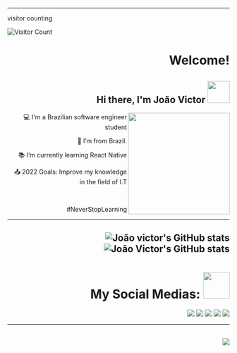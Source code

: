 ----------------------------------------------------------------------------------

visitor counting

![Visitor Count](https://profile-counter.glitch.me/Joao-Victor-RVG/count.svg)
<div style="text-align: right">






# Welcome!

 

## Hi there, I'm João Victor <img src="https://media.giphy.com/media/12oufCB0MyZ1Go/giphy.gif" width="50">
<img align='right' src="https://media.giphy.com/media/M9gbBd9nbDrOTu1Mqx/giphy.gif" width="230">

 

:computer:  I'm a Brazilian software engineer student 

:house_with_garden: I’m from Brazil.

:books: I’m currently learning React Native 

:outbox_tray: 2022 Goals: Improve my knowledge in the field of I.T
 
 <br>
 
 #NeverStopLearning


----------------------------------------------------------------------------------
![João victor's GitHub stats](https://github-readme-stats.vercel.app/api?username=Joao-Victor-RVG&show_icons=true&theme=tokyonight)
![João Victor's GitHub stats](https://github-readme-stats.vercel.app/api?username=Joao-Victor-RVG&hide=contribs,prs_icons=true&theme=tokyonight)
----------------------------------------------------------------------------------
# My Social Medias: <img src="https://media.giphy.com/media/LnQjpWaON8nhr21vNW/giphy.gif" width="60">
<a href="https://www.instagram.com/joaovictor_rvg/?hl=pt-br" target="_blank"><img src="https://img.shields.io/badge/-Instagram-%23E4405F?style=for-the-badge&logo=instagram&logoColor=white" target="_blank"></a>
<a href="mailto:joaovictornkz@gmail.com"><img src="https://img.shields.io/badge/Gmail-D14836?style=for-the-badge&logo=gmail&logoColor=white"></a>
<a href="https://steamcommunity.com/profiles/76561198351368276/" target="_blank"><img src="https://img.shields.io/badge/Steam-000000?style=for-the-badge&logo=steam&logoColor=white"></a>
<a href="https://www.reddit.com/user/Joao-Victor-RVG"><img src="https://img.shields.io/badge/Reddit-FF4500?style=for-the-badge&logo=reddit&logoColor=white"></a>
<a href="https://discord.gg/yzKPWEpa" target="_blank"><img src="https://img.shields.io/badge/Discord-7289DA?style=for-the-badge&logo=discord&logoColor=white" target="_blank"></a> 

----

<br>

<img src="https://i.ibb.co/0MZzJ2d/download.png" border="0">







